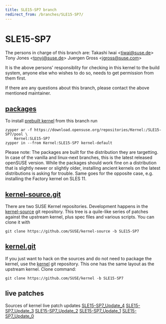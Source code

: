 ```yaml
---
title: SLE15-SP7 branch
redirect_from: /branches/SLE15-SP7/
---
```

# SLE15-SP7
The persons in charge of this branch are:
Takashi Iwai <[tiwai@suse.de](mailto:tiwai@suse.de?subject=SLE15-SP7%20branch)>
Tony Jones <[tonyj@suse.de](mailto:tonyj@suse.de?subject=SLE15-SP7%20branch)>
Juergen Gross <[jgross@suse.com](mailto:jgross@suse.com?subject=SLE15-SP7%20branch)>

It is the above persons' responsiblity for checking in this kernel to
the build system, anyone else who wishes to do so, needs to get
permission from them first.

If there are any questions about this branch, please contact the above
mentioned maintainer.


## [packages](https://download.opensuse.org/repositories/Kernel:/SLE15-SP7)
To install
[prebuilt kernel](https://download.opensuse.org/repositories/Kernel:/SLE15-SP7)
from this branch run

```
zypper ar -f https://download.opensuse.org/repositories/Kernel:/SLE15-SP7/pool \
    Kernel:SLE15-SP7
zypper in --from Kernel:SLE15-SP7 kernel-default
```

Please note: The packages are built for the distribution they are
targetting. In case of the vanilla and linux-next branches, this is the
latest released openSUSE version. While the packages should work
fine on a distribution that is slightly newer or slightly older,
installing ancient kernels on the latest distributions is asking for
trouble. Same goes for the opposite case, e.g. installing the Factory
kernel on SLES 11.

## [kernel-source.git](https://github.com/SUSE/kernel-source/tree/SLE15-SP7)
There are two SUSE Kernel repositories. Development happens in the
[kernel-source](https://github.com/SUSE/kernel-source/tree/SLE15-SP7)
git repository. This tree is a quile-like series of patches against the
upstream kernel, plus spec files and various scripts. You can clone it
with

```
git clone https://github.com/SUSE/kernel-source -b SLE15-SP7
```

## [kernel.git](https://github.com/SUSE/kernel/tree/SLE15-SP7)
If you just want to hack on the sources and do not need to package the
kernel, use the [kernel](https://github.com/SUSE/kernel/tree/SLE15-SP7)
git repository. This one has the same layout as the upstream kernel. Clone
command:

```
git clone https://github.com/SUSE/kernel -b SLE15-SP7
```

## live patches
Sources of kernel live patch updates [SLE15-SP7_Update_4](https://github.com/SUSE/kernel-livepatch/tree/SLE15-SP7_Update_4) [SLE15-SP7_Update_3](https://github.com/SUSE/kernel-livepatch/tree/SLE15-SP7_Update_3) [SLE15-SP7_Update_2](https://github.com/SUSE/kernel-livepatch/tree/SLE15-SP7_Update_2) [SLE15-SP7_Update_1](https://github.com/SUSE/kernel-livepatch/tree/SLE15-SP7_Update_1) [SLE15-SP7_Update_0](https://github.com/SUSE/kernel-livepatch/tree/SLE15-SP7_Update_0)

